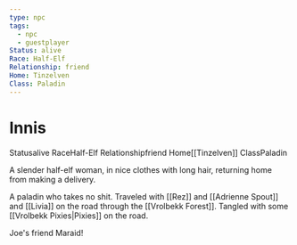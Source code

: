 ```yaml
---
type: npc
tags:
  - npc
  - guestplayer
Status: alive
Race: Half-Elf
Relationship: friend
Home: Tinzelven
Class: Paladin
---
```


# Innis

<span class="dataview inline-field"><span class="inline-field-key">Status</span><span class="inline-field-value">alive</span></span>
<span class="dataview inline-field"><span class="inline-field-key">Race</span><span class="inline-field-value">Half-Elf</span></span>
<span class="dataview inline-field"><span class="inline-field-key">Relationship</span><span class="inline-field-value">friend</span></span>
<span class="dataview inline-field"><span class="inline-field-key">Home</span><span class="inline-field-value">[[Tinzelven]]</span></span>
<span class="dataview inline-field"><span class="inline-field-key">Class</span><span class="inline-field-value">Paladin</span></span>

A slender half-elf woman, in nice clothes with long hair, returning home from making a delivery.

A paladin who takes no shit. Traveled with [[Rez]] and [[Adrienne Spout]] and [[Livia]] on the road through the [[Vrolbekk Forest]]. Tangled with some [[Vrolbekk Pixies|Pixies]] on the road.

Joe's friend Maraid! 
